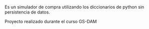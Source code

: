 Es un simulador de compra utilizando los diccionarios de python sin persistencia de datos.

Proyecto realizado durante el curso GS-DAM
